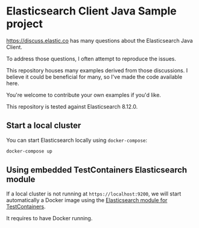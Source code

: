 <!-- This is generated. Edit it from src/main/documentation -->

# Elasticsearch Client Java Sample project

https://discuss.elastic.co has many questions about the Elasticsearch Java Client.

To address those questions, I often attempt to reproduce the issues.

This repository houses many examples derived from those discussions.
I believe it could be beneficial for many, so I've made the code available here.

You're welcome to contribute your own examples if you'd like.

This repository is tested against Elasticsearch 8.12.0.

## Start a local cluster

You can start Elasticsearch locally using `docker-compose`:

```sh
docker-compose up
```

## Using embedded TestContainers Elasticsearch module

If a local cluster is not running at `https://localhost:9200`, we will start automatically a Docker image using
the [Elasticsearch module for TestContainers](https://www.testcontainers.org/modules/elasticsearch/).

It requires to have Docker running.
